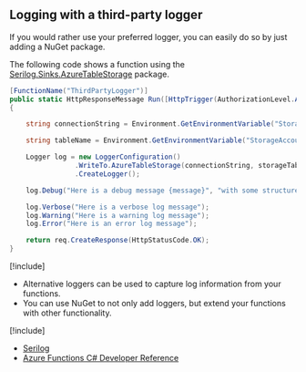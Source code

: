 ## Logging with a third-party logger
If you would rather use your preferred logger, you can easily do so by just adding a NuGet package.

The following code shows a function using
the [Serilog.Sinks.AzureTableStorage](https://www.nuget.org/packages/serilog.sinks.azuretablestorage) package.

```csharp
[FunctionName("ThirdPartyLogger")]
public static HttpResponseMessage Run([HttpTrigger(AuthorizationLevel.Anonymous, "GET")]HttpRequestMessage req)
{

    string connectionString = Environment.GetEnvironmentVariable("StorageAccountConnectionString", EnvironmentVariableTarget.Process);

    string tableName = Environment.GetEnvironmentVariable("StorageAccountTableName", EnvironmentVariableTarget.Process);

    Logger log = new LoggerConfiguration()
                .WriteTo.AzureTableStorage(connectionString, storageTableName: tableName, restrictedToMinimumLevel: LogEventLevel.Verbose)
                .CreateLogger();

    log.Debug("Here is a debug message {message}", "with some structured content");

    log.Verbose("Here is a verbose log message");
    log.Warning("Here is a warning log message");
    log.Error("Here is an error log message");

    return req.CreateResponse(HttpStatusCode.OK);
}
```

[!include[](../includes/takeaways-heading.md)]
* Alternative loggers can be used to capture log information from your functions.
* You can use NuGet to not only add loggers, but extend your functions with other functionality.

[!include[](../includes/read-more-heading.md)]
* [Serilog](https://serilog.net/)
* [Azure Functions C# Developer Reference](https://docs.microsoft.com/azure/azure-functions/functions-reference-csharp#logging)
